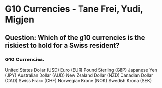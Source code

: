 # G10 Currencies - Tane Frei, Yudi, Migjen 

## Question: Which of the g10 currencies is the riskiest to hold for a Swiss resident?

### G10 Currencies: 

United States Dollar (USD)
Euro (EUR)
Pound Sterling (GBP)
Japanese Yen (JPY)
Australian Dollar (AUD)
New Zealand Dollar (NZD)
Canadian Dollar (CAD)
Swiss Franc (CHF)
Norwegian Krone (NOK)
Swedish Krona (SEK)

